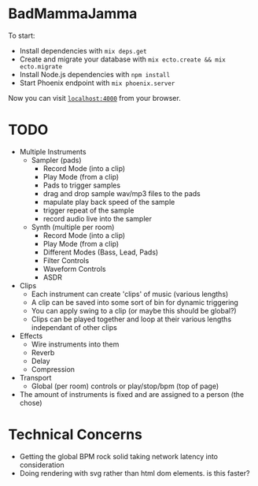 # BadMammaJamma

To start:

  * Install dependencies with `mix deps.get`
  * Create and migrate your database with `mix ecto.create && mix ecto.migrate`
  * Install Node.js dependencies with `npm install`
  * Start Phoenix endpoint with `mix phoenix.server`

Now you can visit [`localhost:4000`](http://localhost:4000) from your browser.

# TODO
  * Multiple Instruments
    * Sampler (pads)
      * Record Mode (into a clip)
      * Play Mode (from a clip)
      * Pads to trigger samples
      * drag and drop sample wav/mp3 files to the pads
      * mapulate play back speed of the sample
      * trigger repeat of the sample
      * record audio live into the sampler
    * Synth (multiple per room)
      * Record Mode (into a clip)
      * Play Mode (from a clip)
      * Different Modes (Bass, Lead, Pads)
      * Filter Controls
      * Waveform Controls
      * ASDR
  * Clips
    * Each instrument can create 'clips' of music (various lengths)
    * A clip can be saved into some sort of bin for dynamic triggering
    * You can apply swing to a clip (or maybe this should be global?)
    * Clips can be played together and loop at their various lengths independant of other clips
  * Effects
    * Wire instruments into them
    * Reverb
    * Delay
    * Compression
  * Transport
    * Global (per room) controls or play/stop/bpm (top of page)
  * The amount of instruments is fixed and are assigned to a person (the chose)

# Technical Concerns
  * Getting the global BPM rock solid taking network latency into consideration
  * Doing rendering with svg rather than html dom elements. is this faster?
